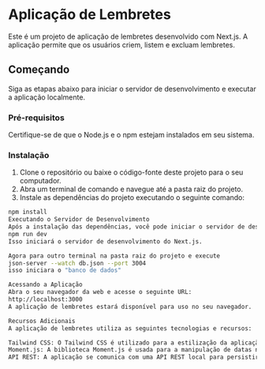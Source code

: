 # Aplicação de Lembretes

Este é um projeto de aplicação de lembretes desenvolvido com Next.js. A aplicação permite que os usuários criem, listem e excluam lembretes.

## Começando

Siga as etapas abaixo para iniciar o servidor de desenvolvimento e executar a aplicação localmente.

### Pré-requisitos

Certifique-se de que o Node.js e o npm estejam instalados em seu sistema.

### Instalação

1. Clone o repositório ou baixe o código-fonte deste projeto para o seu computador.
2. Abra um terminal de comando e navegue até a pasta raiz do projeto.
3. Instale as dependências do projeto executando o seguinte comando:

```bash
npm install
Executando o Servidor de Desenvolvimento
Após a instalação das dependências, você pode iniciar o servidor de desenvolvimento da seguinte forma:
npm run dev
Isso iniciará o servidor de desenvolvimento do Next.js.

Agora para outro terminal na pasta raiz do projeto e execute
json-server --watch db.json --port 3004
isso iniciara o "banco de dados"

Acessando a Aplicação
Abra o seu navegador da web e acesse o seguinte URL:
http://localhost:3000
A aplicação de lembretes estará disponível para uso no seu navegador.

Recursos Adicionais
A aplicação de lembretes utiliza as seguintes tecnologias e recursos:

Tailwind CSS: O Tailwind CSS é utilizado para a estilização da aplicação, garantindo uma interface de usuário agradável.
Moment.js: A biblioteca Moment.js é usada para a manipulação de datas na aplicação, tornando o gerenciamento de lembretes baseado em data simples e eficaz.
API REST: A aplicação se comunica com uma API REST local para persistir os dados dos lembretes. O serviço JSON Server é utilizado para fornecer essa funcionalidade.
